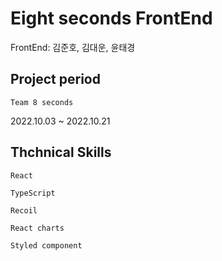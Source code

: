 # Eight seconds FrontEnd

FrontEnd: 김준호, 김대운, 윤태경

## Project period

`Team 8 seconds`

2022.10.03 ~ 2022.10.21

## Thchnical Skills

```
React

TypeScript

Recoil

React charts

Styled component
```
